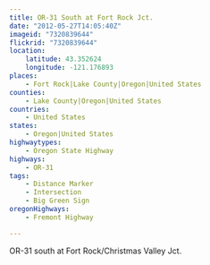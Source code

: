 ```yaml
---
title: OR-31 South at Fort Rock Jct.
date: "2012-05-27T14:05:40Z"
imageid: "7320839644"
flickrid: "7320839644"
location:
    latitude: 43.352624
    longitude: -121.176893
places:
    - Fort Rock|Lake County|Oregon|United States
counties:
    - Lake County|Oregon|United States
countries:
    - United States
states:
    - Oregon|United States
highwaytypes:
    - Oregon State Highway
highways:
    - OR-31
tags:
    - Distance Marker
    - Intersection
    - Big Green Sign
oregonHighways:
    - Fremont Highway

---
```

OR-31 south at Fort Rock/Christmas Valley Jct.